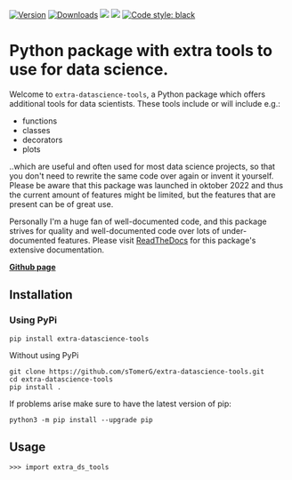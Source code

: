 [![Version](https://img.shields.io/pypi/v/extra-datascience-tools)](https://pypi.org/project/extra-datascience-tools/)
[![Downloads](https://pepy.tech/badge/extra-datascience-tools)](https://pepy.tech/project/extra-datascience-tools)
![](https://img.shields.io/github/license/sTomerG/extra-datascience-tools)
![](https://img.shields.io/pypi/pyversions/extra-datascience-tools)
[![Code style: black](https://img.shields.io/badge/code%20style-black-000000.svg)](https://github.com/psf/black)
# Python package with extra tools to use for data science.

Welcome to `extra-datascience-tools`, a Python package which offers additional tools for data scientists. These tools include or will include e.g.:
- functions
- classes
- decorators
- plots

..which are useful and often used for most data science projects, so that you don't need to rewrite the same code over again or invent it yourself. Please be aware that this package was launched in oktober 2022 and thus the current amount of features might be limited, but the features that are present can be of great use.

 Personally I'm a huge fan of well-documented code, and this package strives for quality and well-documented code over lots of under-documented features. Please visit [ReadTheDocs](https://extra-datascience-tools.readthedocs.io/en/latest/#) for this package's extensive documentation.

**[Github page](https://github.com/sTomerG/extra-datascience-tools)**

## Installation

### Using PyPi

    pip install extra-datascience-tools

Without using PyPi

    git clone https://github.com/sTomerG/extra-datascience-tools.git
    cd extra-datascience-tools
    pip install .

If problems arise make sure to have the latest version of pip:

    python3 -m pip install --upgrade pip

## Usage
    >>> import extra_ds_tools


